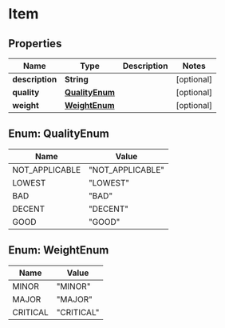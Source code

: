 

# Item


## Properties

| Name | Type | Description | Notes |
|------------ | ------------- | ------------- | -------------|
|**description** | **String** |  |  [optional] |
|**quality** | [**QualityEnum**](#QualityEnum) |  |  [optional] |
|**weight** | [**WeightEnum**](#WeightEnum) |  |  [optional] |



## Enum: QualityEnum

| Name | Value |
|---- | -----|
| NOT_APPLICABLE | &quot;NOT_APPLICABLE&quot; |
| LOWEST | &quot;LOWEST&quot; |
| BAD | &quot;BAD&quot; |
| DECENT | &quot;DECENT&quot; |
| GOOD | &quot;GOOD&quot; |



## Enum: WeightEnum

| Name | Value |
|---- | -----|
| MINOR | &quot;MINOR&quot; |
| MAJOR | &quot;MAJOR&quot; |
| CRITICAL | &quot;CRITICAL&quot; |



